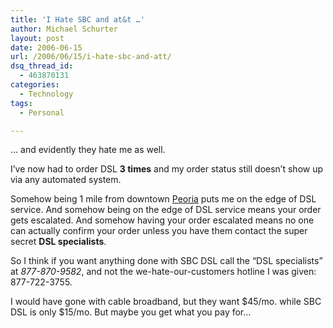 ```yaml
---
title: 'I Hate SBC and at&t …'
author: Michael Schurter
layout: post
date: 2006-06-15
url: /2006/06/15/i-hate-sbc-and-att/
dsq_thread_id:
  - 463870131
categories:
  - Technology
tags:
  - Personal

---
```

&#8230; and evidently they hate me as well.

I&#8217;ve now had to order DSL **3 times** and my order status still doesn&#8217;t show up via any automated system.

Somehow being 1 mile from downtown [Peoria][1] puts me on the edge of DSL service. And somehow being on the edge of DSL service means your order gets escalated. And somehow having your order escalated means no one can actually confirm your order unless you have them contact the super secret **DSL specialists**.

So I think if you want anything done with SBC DSL call the &#8220;DSL specialists&#8221; at _877-870-9582_, and not the we-hate-our-customers hotline I was given: 877-722-3755.

I would have gone with cable broadband, but they want $45/mo. while SBC DSL is only $15/mo. But maybe you get what you pay for&#8230;

 [1]: http://en.wikipedia.org/wiki/Peoria,_Illinois